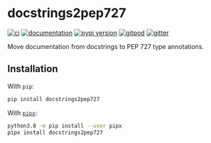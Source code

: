 # docstrings2pep727

[![ci](https://github.com/pawamoy/docstrings2pep727/workflows/ci/badge.svg)](https://github.com/pawamoy/docstrings2pep727/actions?query=workflow%3Aci)
[![documentation](https://img.shields.io/badge/docs-mkdocs%20material-blue.svg?style=flat)](https://pawamoy.github.io/docstrings2pep727/)
[![pypi version](https://img.shields.io/pypi/v/docstrings2pep727.svg)](https://pypi.org/project/docstrings2pep727/)
[![gitpod](https://img.shields.io/badge/gitpod-workspace-blue.svg?style=flat)](https://gitpod.io/#https://github.com/pawamoy/docstrings2pep727)
[![gitter](https://badges.gitter.im/join%20chat.svg)](https://gitter.im/docstrings2pep727/community)

Move documentation from docstrings to PEP 727 type annotations.

## Installation

With `pip`:

```bash
pip install docstrings2pep727
```

With [`pipx`](https://github.com/pipxproject/pipx):

```bash
python3.8 -m pip install --user pipx
pipx install docstrings2pep727
```
